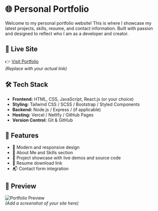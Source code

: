 # 🌐 Personal Portfolio

Welcome to my personal portfolio website! This is where I showcase my latest projects, skills, resume, and contact information. Built with passion and designed to reflect who I am as a developer and creator.

## 🚀 Live Site

👉 [Visit Portfolio](https://main.d1js5qcsr9ejez.amplifyapp.com/)  
*(Replace with your actual link)*

## 🛠️ Tech Stack

- **Frontend:** HTML, CSS, JavaScript, React.js (or your choice)
- **Styling:** Tailwind CSS / SCSS / Bootstrap / Styled Components
- **Backend:** Node.js / Express / (if applicable)
- **Hosting:** Vercel / Netlify / GitHub Pages
- **Version Control:** Git & GitHub

## 📁 Features

- 🌟 Modern and responsive design
- 🧠 About Me and Skills section
- 💼 Project showcase with live demos and source code
- 📜 Resume download link
- 📬 Contact form integration

## 📸 Preview

![Portfolio Preview](/public/services/personalportfolio.gif)  
*(Add a screenshot of your site here)*

